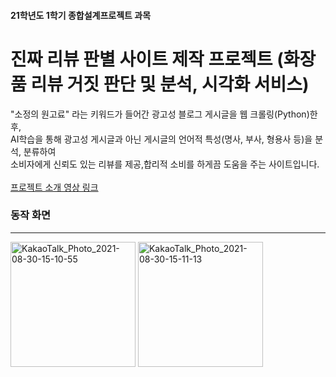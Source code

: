 #### 21학년도 1학기 종합설계프로젝트 과목
# 진짜 리뷰 판별 사이트 제작 프로젝트 (화장품 리뷰 거짓 판단 및 분석, 시각화 서비스)

"소정의 원고료" 라는 키워드가 들어간 광고성 블로그 게시글을 웹 크롤링(Python)한 후,</br>
 AI학습을 통해 광고성 게시글과 아닌 게시글의 언어적 특성(명사, 부사, 형용사 등)을 분석, 분류하여 </br>
 소비자에게 신뢰도 있는 리뷰를 제공,합리적 소비를 하게끔 도움을 주는 사이트입니다. </br></br>
[프로젝트 소개 영상 링크](https://www.youtube.com/watch?v=B3OSzGj6Xco)

### 동작 화면
---
<img width="200" alt="KakaoTalk_Photo_2021-08-30-15-10-55" src="https://user-images.githubusercontent.com/53002135/131294111-e530875c-c8bb-4768-b04d-1dd746f02589.png">

<img width="200" alt="KakaoTalk_Photo_2021-08-30-15-11-13" src="https://user-images.githubusercontent.com/53002135/131294355-e0831965-43e8-4112-8fec-4c976bd01dfa.png">

### 
